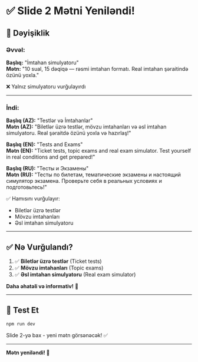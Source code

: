 # ✅ Slide 2 Mətni Yeniləndi!

## 🎯 Dəyişiklik

### Əvvəl:
**Başlıq:** "İmtahan simulyatoru"  
**Mətn:** "10 sual, 15 dəqiqə — rəsmi imtahan formatı. Real imtahan şəraitində özünü yoxla."

❌ Yalnız simulyatoru vurğulayırdı

---

### İndi:
**Başlıq (AZ):** "Testlər və İmtahanlar"  
**Mətn (AZ):** "Biletlər üzrə testlər, mövzu imtahanları və əsl imtahan simulyatoru. Real şəraitdə özünü yoxla və hazırlaş!"

**Başlıq (EN):** "Tests and Exams"  
**Mətn (EN):** "Ticket tests, topic exams and real exam simulator. Test yourself in real conditions and get prepared!"

**Başlıq (RU):** "Тесты и Экзамены"  
**Mətn (RU):** "Тесты по билетам, тематические экзамены и настоящий симулятор экзамена. Проверьте себя в реальных условиях и подготовьтесь!"

✅ Hamısını vurğulayır:
- Biletlər üzrə testlər
- Mövzu imtahanları
- Əsl imtahan simulyatoru

---

## ✅ Nə Vurğulandı?

1. ✅ **Biletlər üzrə testlər** (Ticket tests)
2. ✅ **Mövzu imtahanları** (Topic exams)
3. ✅ **Əsl imtahan simulyatoru** (Real exam simulator)

**Daha əhatəli və informativ!** 🎯

---

## 🧪 Test Et

```bash
npm run dev
```

Slide 2-yə bax - yeni mətn görsənəcək! ✅

---

**Mətn yeniləndi! 🎉**
